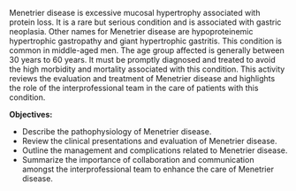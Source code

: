 Menetrier disease is excessive mucosal hypertrophy associated with protein loss. It is a rare but serious condition and is associated with gastric neoplasia. Other names for Menetrier disease are hypoproteinemic hypertrophic gastropathy and giant hypertrophic gastritis. This condition is common in middle-aged men. The age group affected is generally between 30 years to 60 years. It must be promptly diagnosed and treated to avoid the high morbidity and mortality associated with this condition. This activity reviews the evaluation and treatment of Menetrier disease and highlights the role of the interprofessional team in the care of patients with this condition.

**Objectives:**
- Describe the pathophysiology of Menetrier disease. 
- Review the clinical presentations and evaluation of Menetrier disease. 
- Outline the management and complications related to Menetrier disease. 
- Summarize the importance of collaboration and communication amongst the interprofessional team to enhance the care of Menetrier disease.